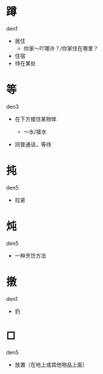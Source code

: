 # 蹲
den1
- 居住
  - 你家～吖哪许？/你家住在哪里？
- 住宿
- 待在某处

# 等
den3
- 在下方接住某物体
  - ～水/接水
  
- 同普通话，等待

# 扽
den5
- 拉紧

# 炖
den5
- 一种烹饪方法

# 撴
den1
- 扔

# □
den5
- 放置（在地上或其他物品上面）
